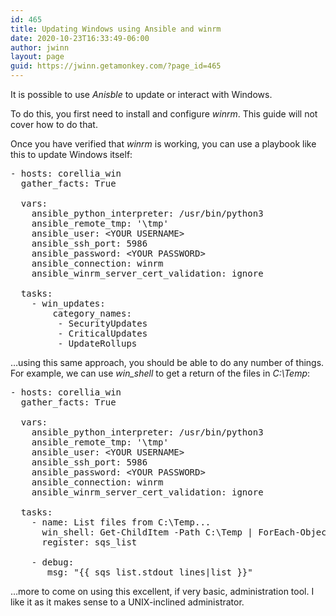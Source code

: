 ```yaml
---
id: 465
title: Updating Windows using Ansible and winrm
date: 2020-10-23T16:33:49-06:00
author: jwinn
layout: page
guid: https://jwinn.getamonkey.com/?page_id=465
---
```

It is possible to use _Anisble_ to update or interact with Windows.

To do this, you first need to install and configure _winrm_. This guide will not cover how to do that.

Once you have verified that _winrm_ is working, you can use a playbook like this to update Windows itself:

<pre class="EnlighterJSRAW" data-enlighter-language="generic" data-enlighter-theme="" data-enlighter-highlight="" data-enlighter-linenumbers="" data-enlighter-lineoffset="" data-enlighter-title="" data-enlighter-group="">- hosts: corellia_win
  gather_facts: True

  vars:
    ansible_python_interpreter: /usr/bin/python3
    ansible_remote_tmp: '\tmp'
    ansible_user: &lt;YOUR USERNAME>
    ansible_ssh_port: 5986
    ansible_password: &lt;YOUR PASSWORD>
    ansible_connection: winrm
    ansible_winrm_server_cert_validation: ignore

  tasks:
    - win_updates:
        category_names:
         - SecurityUpdates
         - CriticalUpdates
         - UpdateRollups</pre>

&#8230;using this same approach, you should be able to do any number of things. For example, we can use _win_shell_ to get a return of the files in _C:\Temp_:

<pre class="EnlighterJSRAW" data-enlighter-language="generic" data-enlighter-theme="" data-enlighter-highlight="" data-enlighter-linenumbers="" data-enlighter-lineoffset="" data-enlighter-title="" data-enlighter-group="">- hosts: corellia_win
  gather_facts: True

  vars:
    ansible_python_interpreter: /usr/bin/python3
    ansible_remote_tmp: '\tmp'
    ansible_user: &lt;YOUR USERNAME>
    ansible_ssh_port: 5986
    ansible_password: &lt;YOUR PASSWORD>
    ansible_connection: winrm
    ansible_winrm_server_cert_validation: ignore

  tasks:
    - name: List files from C:\Temp...
      win_shell: Get-ChildItem -Path C:\Temp | ForEach-Object { $_.Name }
      register: sqs_list

    - debug: 
       msg: "{{ sqs_list.stdout_lines|list }}"</pre>

&#8230;more to come on using this excellent, if very basic, administration tool. I like it as it makes sense to a UNIX-inclined administrator.